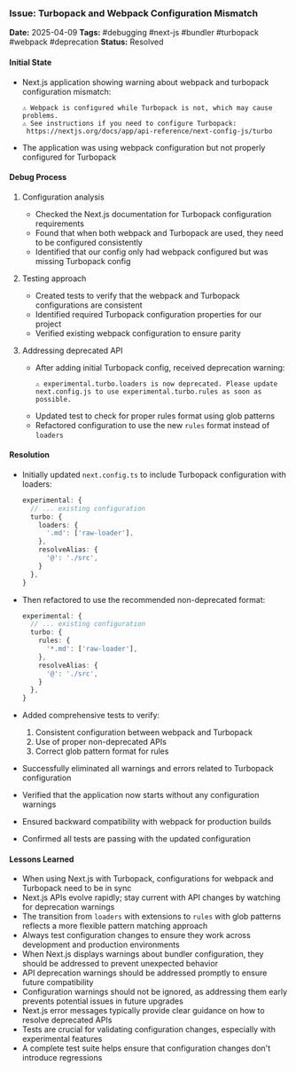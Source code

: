 ### Issue: Turbopack and Webpack Configuration Mismatch
**Date:** 2025-04-09
**Tags:** #debugging #next-js #bundler #turbopack #webpack #deprecation
**Status:** Resolved

#### Initial State
- Next.js application showing warning about webpack and turbopack configuration mismatch:
  ```
  ⚠ Webpack is configured while Turbopack is not, which may cause problems.
  ⚠ See instructions if you need to configure Turbopack:
   https://nextjs.org/docs/app/api-reference/next-config-js/turbo
  ```
- The application was using webpack configuration but not properly configured for Turbopack

#### Debug Process
1. Configuration analysis
   - Checked the Next.js documentation for Turbopack configuration requirements
   - Found that when both webpack and Turbopack are used, they need to be configured consistently
   - Identified that our config only had webpack configured but was missing Turbopack config

2. Testing approach
   - Created tests to verify that the webpack and Turbopack configurations are consistent
   - Identified required Turbopack configuration properties for our project
   - Verified existing webpack configuration to ensure parity

3. Addressing deprecated API
   - After adding initial Turbopack config, received deprecation warning:
     ```
     ⚠ experimental.turbo.loaders is now deprecated. Please update next.config.js to use experimental.turbo.rules as soon as possible.
     ```
   - Updated test to check for proper rules format using glob patterns
   - Refactored configuration to use the new `rules` format instead of `loaders`

#### Resolution
- Initially updated `next.config.ts` to include Turbopack configuration with loaders:
  ```typescript
  experimental: {
    // ... existing configuration
    turbo: {
      loaders: {
        '.md': ['raw-loader'],
      },
      resolveAlias: {
        '@': './src',
      }
    },
  }
  ```

- Then refactored to use the recommended non-deprecated format:
  ```typescript
  experimental: {
    // ... existing configuration
    turbo: {
      rules: {
        '*.md': ['raw-loader'],
      },
      resolveAlias: {
        '@': './src',
      }
    },
  }
  ```

- Added comprehensive tests to verify:
  1. Consistent configuration between webpack and Turbopack
  2. Use of proper non-deprecated APIs
  3. Correct glob pattern format for rules

- Successfully eliminated all warnings and errors related to Turbopack configuration
- Verified that the application now starts without any configuration warnings
- Ensured backward compatibility with webpack for production builds
- Confirmed all tests are passing with the updated configuration

#### Lessons Learned
- When using Next.js with Turbopack, configurations for webpack and Turbopack need to be in sync
- Next.js APIs evolve rapidly; stay current with API changes by watching for deprecation warnings
- The transition from `loaders` with extensions to `rules` with glob patterns reflects a more flexible pattern matching approach
- Always test configuration changes to ensure they work across development and production environments
- When Next.js displays warnings about bundler configuration, they should be addressed to prevent unexpected behavior
- API deprecation warnings should be addressed promptly to ensure future compatibility
- Configuration warnings should not be ignored, as addressing them early prevents potential issues in future upgrades
- Next.js error messages typically provide clear guidance on how to resolve deprecated APIs
- Tests are crucial for validating configuration changes, especially with experimental features
- A complete test suite helps ensure that configuration changes don't introduce regressions
